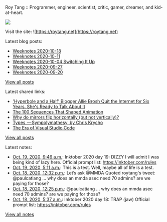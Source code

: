 Roy Tang :: Programmer, engineer, scientist, critic, gamer, dreamer, and kid-at-heart.

![](https://roytang.net/img/profile.jpg)

Visit the site: ![https://roytang.net](https://roytang.net)

Latest blog posts:

- [Weeknotes 2020-10-18](/2020/10/weeknotes-2020-10-18/)
- [Weeknotes 2020-10-11](/2020/10/weeknotes-2020-10-11/)
- [Weeknotes 2020-10-04 Switching It Up](/2020/10/weeknotes-2020-10-04/)
- [Weeknotes 2020-09-27](/2020/09/weeknotes-2020-09-27/)
- [Weeknotes 2020-09-20](/2020/09/weeknotes-2020-09-20/)

[View all posts](https://roytang.net/blog)

Latest shared links:

- [&#x27;Hyperbole and a Half&#x27; Blogger Allie Brosh Quit the Internet for Six Years. She&#x27;s Ready to Talk About It](/2020/10/hyperbole-and-a-half-blogger-allie-brosh-quit-the-internet-for-six-years-she-s-ready-to-talk-about-i/)
- [The 100 Sequences That Shaped Animation](/2020/10/the-100-sequences-that-shaped-animation/)
- [Why do mirrors flip horizontally (but not vertically)?](/2020/10/why-do-mirrors-flip-horizontally-but-not-vertically/)
- [Types  — Sympolymathesy, by Chris Krycho](/2020/09/types-sympolymathesy-by-chris-krycho/)
- [The Era of Visual Studio Code](/2020/09/the-era-of-visual-studio-code/)

[View all posts](https://roytang.net/links)

Latest notes:

- [Oct. 19, 2020, 9:46 a.m.](/2020/10/inktober-19-dizzy/): Inktober 2020 day 19: DIZZY I will admit I was being kind of lazy here. Official prompt list: https://inktober.com/rules
- [Oct. 19, 2020, 5:11 a.m.](/2020/10/1318057267246198784/): This is a test. Well, maybe all of life is a test.
- [Oct. 18, 2020, 12:32 p.m.](/2020/10/1317805734554259456/): Let’s ask @MMDA Quoted roytang&#x27;s tweet: @paulcatiang ... why does an mmda asec need 70 admins? are we paying for those?
- [Oct. 18, 2020, 12:25 p.m.](/2020/10/1317803889601564672/): @paulcatiang ... why does an mmda asec need 70 admins? are we paying for those?
- [Oct. 18, 2020, 5:37 a.m.](/2020/10/inktober-18-trap/): Inktober 2020 day 18: TRAP (jaw) Official prompt list: https://inktober.com/rules

[View all notes](https://roytang.net/notes)